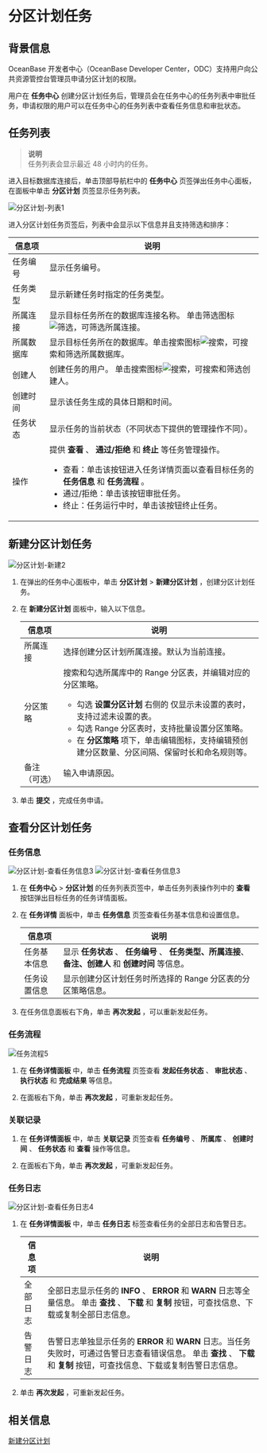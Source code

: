 # 分区计划任务



## 背景信息

OceanBase 开发者中心（OceanBase Developer Center，ODC）支持用户向公共资源管控台管理员申请分区计划的权限。

用户在 **任务中心** 创建分区计划任务后，管理员会在任务中心的任务列表中审批任务，申请权限的用户可以在任务中心的任务列表中查看任务信息和审批状态。

## 任务列表

> **说明**  
> 任务列表会显示最近 48 小时内的任务。

进入目标数据库连接后，单击顶部导航栏中的 **任务中心** 页签弹出任务中心面板，在面板中单击 **分区计划** 页签显示任务列表。

![分区计划-列表1](https://obbusiness-private.oss-cn-shanghai.aliyuncs.com/doc/img/odc/400/%E5%88%86%E5%8C%BA%E8%AE%A1%E5%88%92-%E5%88%97%E8%A1%A81.png)

进入分区计划任务页签后，列表中会显示以下信息并且支持筛选和排序：

| 信息项 | 说明   |
|---------|----------------|
| 任务编号    | 显示任务编号。  |
| 任务类型    | 显示新建任务时指定的任务类型。    |
| 所属连接    | 显示目标任务所在的数据库连接名称。 单击筛选图标![筛选](https://help-static-aliyun-doc.aliyuncs.com/assets/img/zh-CN/0583667361/p352180.jpg)，可筛选所属连接。    |
| 所属数据库   | 显示目标任务所在的数据库。单击搜索图标![搜索](https://help-static-aliyun-doc.aliyuncs.com/assets/img/zh-CN/5526247461/p416691.jpg)，可搜索和筛选所属数据库。   |
| 创建人     | 创建任务的用户。 单击搜索图标![搜索](https://help-static-aliyun-doc.aliyuncs.com/assets/img/zh-CN/5526247461/p416691.jpg)，可搜索和筛选创建人。    |
| 创建时间    | 显示该任务生成的具体日期和时间。    |
| 任务状态    | 显示任务的当前状态（不同状态下提供的管理操作不同）。  |
| 操作      | 提供 **查看** 、 **通过/拒绝**  和  **终止** 等任务管理操作。 <ul><li> 查看：单击该按钮进入任务详情页面以查看目标任务的 **任务信息** 和 **任务流程** 。 </li><li> 通过/拒绝：单击该按钮审批任务。  </li><li> 终止：任务运行中时，单击该按钮终止任务。</li></ul> |

## 新建分区计划任务

![分区计划-新建2](https://obbusiness-private.oss-cn-shanghai.aliyuncs.com/doc/img/odc/400/%E5%88%86%E5%8C%BA%E8%AE%A1%E5%88%92-%E6%96%B0%E5%BB%BA2.png)

1. 在弹出的任务中心面板中，单击 **分区计划** > **新建分区计划** ，创建分区计划任务。

   
2. 在 **新建分区计划** 面板中，输入以下信息。

   | 信息项 | 说明   |
   |---------|--------------------|
   | 所属连接    | 选择创建分区计划所属连接。默认为当前连接。  |
   | 分区策略    | 搜索和勾选所属库中的 Range 分区表，并编辑对应的分区策略。 <ul><li> 勾选 **设置分区计划** 右侧的 仅显示未设置的表时，支持过滤未设置的表。 </li><li> 勾选 Range 分区表时，支持批量设置分区策略。 </li><li> 在 **分区策略** 项下，单击编辑图标，支持编辑预创建分区数量、分区间隔、保留时长和命名规则等。</li></ul> |
   | 备注（可选）  | 输入申请原因。  |

3. 单击 **提交** ，完成任务申请。
 


## 查看分区计划任务

### **任务信息**

![分区计划-查看任务信息3](https://obbusiness-private.oss-cn-shanghai.aliyuncs.com/doc/img/odc/400/N-%E5%88%86%E5%8C%BA%E8%AE%A1%E5%88%92-%E6%9F%A5%E7%9C%8B%E4%BB%BB%E5%8A%A1%E4%BF%A1%E6%81%AF3.png)
![分区计划-查看任务信息3]()

1. 在 **任务中心** > **分区计划** 的任务列表页签中，单击任务列表操作列中的 **查看** 按钮弹出目标任务的任务详情面板。


2. 在 **任务详情** 面板中，单击 **任务信息** 页签查看任务基本信息和设置信息。

   | 信息项 | 说明   |
   |---------|---------------------------------------------------|
   | 任务基本信息  | 显示 **任务状态** 、 **任务编号** 、 **任务类型、所属连接**、 **备注、创建人** 和 **创建时间** 等信息。 |
   | 任务设置信息  | 显示创建分区计划任务时所选择的 Range 分区表的分区策略信息。                                              |

3. 在任务信息面板右下角，单击 **再次发起** ，可以重新发起任务。

### **任务流程** 

![任务流程5](https://obbusiness-private.oss-cn-shanghai.aliyuncs.com/doc/img/odc/400/%E4%BB%BB%E5%8A%A1%E6%B5%81%E7%A8%8B-%E5%88%86%E5%8C%BA%E8%AE%A1%E5%88%92%E4%BB%BB%E5%8A%A15-10.18.png)

1. 在 **任务详情面板** 中，单击 **任务流程** 页签查看 **发起任务状态** 、 **审批状态** 、 **执行状态** 和 **完成结果** 等信息。


2. 在面板右下角，单击 **再次发起** ，可重新发起任务。

### 关联记录

1. 在 **任务详情面板** 中，单击 **关联记录** 页签查看 **任务编号** 、 **所属库** 、 **创建时间** 、 **任务状态** 和 **查看** 操作等信息。

2. 在面板右下角，单击 **再次发起** ，可重新发起任务。

### 任务日志

![分区计划-查看任务日志4](https://obbusiness-private.oss-cn-shanghai.aliyuncs.com/doc/img/odc/400/%E4%BB%BB%E5%8A%A1%E6%97%A5%E5%BF%97-%E5%88%86%E5%8C%BA%E8%AE%A1%E5%88%92%E4%BB%BB%E5%8A%A16-10.18.png)

1. 在 **任务详情面板** 中，单击 **任务日志** 标签查看任务的全部日志和告警日志。


   | 信息项  | 说明     |
   |------|-----------------------------|
   | 全部日志 | 全部日志显示任务的 **INFO** 、 **ERROR** 和 **WARN** 日志等全量信息。 单击 **查找** 、 **下载** 和 **复制** 按钮，可查找信息、下载或复制全部日志信息。        |
   | 告警日志 | 告警日志单独显示任务的 **ERROR** 和 **WARN** 日志。当任务失败时，可通过告警日志查看错误信息。 单击 **查找** 、 **下载** 和 **复制** 按钮，可查找信息、下载或复制告警日志信息。 |

2. 单击 **再次发起** ，可重新发起任务。


## 相关信息


[新建分区计划](../../7.client-odc-user-guide/5.client-odc-use-tools/3.client-odc-partition-scheme.md)
